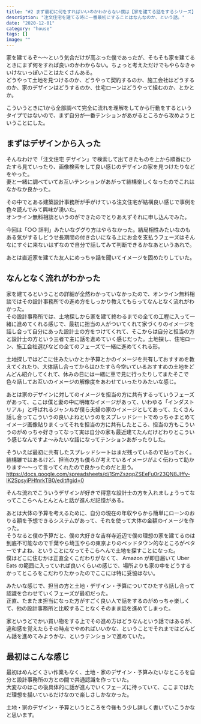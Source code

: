```yaml
---
title: "#2 まず最初に何をすればいいのかわからない僕は【家を建てる話をするシリーズ】"
description: "注文住宅を建てる時に一番最初にすることはなんなのか、という話。"
date: "2020-12-01"
category: "house"
tags: []
image: ""
---
```


家を建てるぞ～～という気合だけが高ぶった僕であったが、そもそも家を建てるときにまず何をすれば良いのかわからない。ちょっと考えただけでもやらなきゃいけないっぽいことはたくさんある。  
どうやって土地を見つけるのか、どうやって契約するのか、施工会社はどうするのか、家のデザインはどうするのか、住宅ローンはどうやって組むのか、とかとか。

こういうときに1から全部調べて完全に流れを理解をしてから行動をするというタイプではないので、まず自分が一番テンションがあがるところから攻めようということにした。

## まずはデザインから入った

そんなわけで「注文住宅 デザイン」で検索して出てきたものを上から順番にひたすら見ていったり、画像検索をして良い感じのデザインの家を見つけたりなどをやった。  
妻と一緒に調べていてお互いテンションがあがって結構楽しくなったのでこれはなかなか良かった。

その中でとある建築設計事務所が手がけている注文住宅が結構良い感じで事例を色々読んでみて興味が湧いた。  
オンライン無料相談というのができたのでとりあえずそれに申し込んでみた。

今回は「○○ 評判」みたいなググり方はやらなかった。結局相性みたいなのもある気がするしどうせ長期間の付き合いになる上にお金を支払うフェーズはそんなにすぐに来ないはずなので自分で話してみて判断できるかなあというあれで。

あとは直近家を建てた友人にめっちゃ話を聞いてイメージを固めたりしていた。

## なんとなく流れがわかった

家を建てるということの詳細が全然わかっていなかったので、オンライン無料相談ではその設計事務所での進め方をしっかり教えてもらってなんとなく流れがわかった。  
その設計事務所では、土地探しから家を建て終わるまでの全ての工程に入って一緒に進めてくれる感じで、最初に担当の人がついてくれて家づくりのイメージを話し合って自分にあった設計士の方をつけてくれて、そこからは自分と担当の方と設計士の方という三者で主に話を進めていく感じだった。土地探し、住宅ローン、施工会社選びなどの全てのフェーズで一緒に進めてくれる形。

土地探しではどこに住みたいかとか予算とかのイメージを共有しておすすめを教えてくれたり、大体話し合ってからはひたすら今空いているおすすめの土地をどんどん紹介してくれて、休みの日には一緒に車で見に行ったりしてまたそこで色々話してお互いのイメージの解像度をあわせていったりみたいな感じ。

あとは家のデザインに対してのイメージを担当の方に共有するっていうフェーズがあって、ここは僕と妻の中に明確なイメージがあって、いわゆる「インダストリアル」と呼ばれるジャンルが僕ら夫婦の家のイメージとしてあって、たくさん話し合ってこういうの良いよねというのをスプレッドシートでめっちゃまとめてイメージ画像貼りまくってそれを担当の方に共有したところ、担当の方もこういうのがめっちゃ好きってなって実は自分の家も最近建てたんだけどわりとこういう感じなんですよ～みたいな話になってテンションあがったりした。

そういえば最初に共有したスプレッドシートはまだ残っているので貼っておく。結構雑ではあるけど、担当の方も僕らが考えているイメージがよく伝わって助かります～～って言ってくれたので良かったのだと思う。
https://docs.google.com/spreadsheets/d/1SmZszqqZSEeFu0r23QN8JIffy-lK2SpsyiPHfnrkTB0/edit#gid=0

そんな流れでこういうデザインが好きで得意な設計士の方を入れましょうってなってここらへんとんとんと話が進んだ記憶がある。

あとは大体の予算を考えるために、自分の現在の年収やらから簡単にローンのおりる額を予想できるシステムがあって、それを使って大体の金額のイメージを作った。  
そうなると僕の予算だと、僕の大好きな吉祥寺近辺で僕の理想の家を建てるのは到底不可能なので千葉やら埼玉やらの東京よりのベッドタウン的なところがベターですよね、ということになってそこらへんで土地を探すことになった。  
僕はどこに住むかは正直全くこだわりがなくて、 Amazon が即日届いて Uber Eats の範囲に入っていれば良いくらいの感じで、場所よりも家の中をどうするかってところをこだわりたかったのでここには特に妥協はない。

みたいな感じで、担当の方と土地・デザイン・予算についてひたすら話し合って認識を合わせていくフェーズが最初だった。  
正直、たまたま担当になった方がすごく良い人で話をするのがめっちゃ楽しくて、他の設計事務所と比較することなくそのまま話を進めてしまった。

家というどでかい買い物をする上でその進め方はどうなんという話ではあるが、違和感を覚えたらその時点でやめればいいかな、ということでそれまではどんどん話を進めてみようかな、というテンションで進めていた。

## 最初はこんな感じ

最初はめんどくさい作業もなく、土地・家のデザイン・予算みたいなところを自分と設計事務所の方との間で共通認識を作っていた。  
大変なのはこの後具体的に話が進んでいくフェーズに待っていて、ここまではただ理想を描いているだけなので楽しさしかなかった。

土地・家のデザイン・予算というところを今後もう少し詳しく書いていこうかなと思います。
